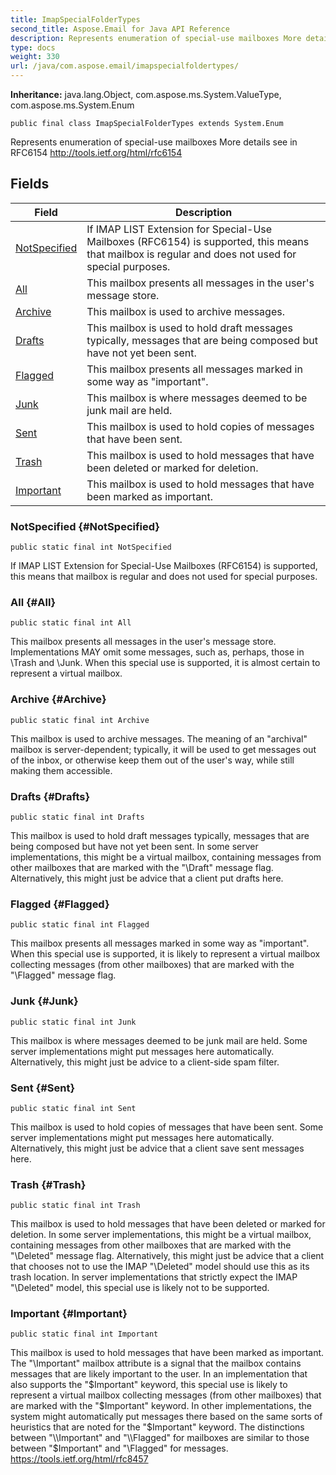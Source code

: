 ```yaml
---
title: ImapSpecialFolderTypes
second_title: Aspose.Email for Java API Reference
description: Represents enumeration of special-use mailboxes More details see in RFC6154  http//tools.ietf.org/html/rfc6154
type: docs
weight: 330
url: /java/com.aspose.email/imapspecialfoldertypes/
---
```

**Inheritance:**
java.lang.Object, com.aspose.ms.System.ValueType, com.aspose.ms.System.Enum
```
public final class ImapSpecialFolderTypes extends System.Enum
```

Represents enumeration of special-use mailboxes More details see in RFC6154 http://tools.ietf.org/html/rfc6154
## Fields

| Field | Description |
| --- | --- |
| [NotSpecified](#NotSpecified) | If IMAP LIST Extension for Special-Use Mailboxes (RFC6154) is supported, this means that mailbox is regular and does not used for special purposes. |
| [All](#All) | This mailbox presents all messages in the user's message store. |
| [Archive](#Archive) | This mailbox is used to archive messages. |
| [Drafts](#Drafts) | This mailbox is used to hold draft messages typically, messages that are being composed but have not yet been sent. |
| [Flagged](#Flagged) | This mailbox presents all messages marked in some way as "important". |
| [Junk](#Junk) | This mailbox is where messages deemed to be junk mail are held. |
| [Sent](#Sent) | This mailbox is used to hold copies of messages that have been sent. |
| [Trash](#Trash) | This mailbox is used to hold messages that have been deleted or marked for deletion. |
| [Important](#Important) | This mailbox is used to hold messages that have been marked as important. |
### NotSpecified {#NotSpecified}
```
public static final int NotSpecified
```


If IMAP LIST Extension for Special-Use Mailboxes (RFC6154) is supported, this means that mailbox is regular and does not used for special purposes.

### All {#All}
```
public static final int All
```


This mailbox presents all messages in the user's message store. Implementations MAY omit some messages, such as, perhaps, those in \\Trash and \\Junk. When this special use is supported, it is almost certain to represent a virtual mailbox.

### Archive {#Archive}
```
public static final int Archive
```


This mailbox is used to archive messages. The meaning of an "archival" mailbox is server-dependent; typically, it will be used to get messages out of the inbox, or otherwise keep them out of the user's way, while still making them accessible.

### Drafts {#Drafts}
```
public static final int Drafts
```


This mailbox is used to hold draft messages typically, messages that are being composed but have not yet been sent. In some server implementations, this might be a virtual mailbox, containing messages from other mailboxes that are marked with the "\\Draft" message flag. Alternatively, this might just be advice that a client put drafts here.

### Flagged {#Flagged}
```
public static final int Flagged
```


This mailbox presents all messages marked in some way as "important". When this special use is supported, it is likely to represent a virtual mailbox collecting messages (from other mailboxes) that are marked with the "\\Flagged" message flag.

### Junk {#Junk}
```
public static final int Junk
```


This mailbox is where messages deemed to be junk mail are held. Some server implementations might put messages here automatically. Alternatively, this might just be advice to a client-side spam filter.

### Sent {#Sent}
```
public static final int Sent
```


This mailbox is used to hold copies of messages that have been sent. Some server implementations might put messages here automatically. Alternatively, this might just be advice that a client save sent messages here.

### Trash {#Trash}
```
public static final int Trash
```


This mailbox is used to hold messages that have been deleted or marked for deletion. In some server implementations, this might be a virtual mailbox, containing messages from other mailboxes that are marked with the "\\Deleted" message flag. Alternatively, this might just be advice that a client that chooses not to use the IMAP "\\Deleted" model should use this as its trash location. In server implementations that strictly expect the IMAP "\\Deleted" model, this special use is likely not to be supported.

### Important {#Important}
```
public static final int Important
```


This mailbox is used to hold messages that have been marked as important. The "\\Important" mailbox attribute is a signal that the mailbox contains messages that are likely important to the user. In an implementation that also supports the "$Important" keyword, this special use is likely to represent a virtual mailbox collecting messages (from other mailboxes) that are marked with the "$Important" keyword. In other implementations, the system might automatically put messages there based on the same sorts of heuristics that are noted for the "$Important" keyword. The distinctions between "\\Important" and "\\Flagged" for mailboxes are similar to those between "$Important" and "\\Flagged" for messages. https://tools.ietf.org/html/rfc8457

